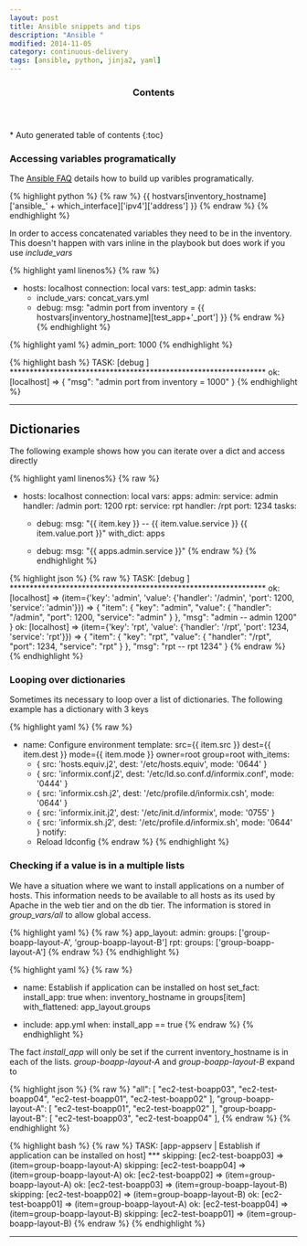 ```yaml
---
layout: post
title: Ansible snippets and tips
description: "Ansible "
modified: 2014-11-05
category: continuous-delivery
tags: [ansible, python, jinja2, yaml]
---
```


<section id="table-of-contents" class="toc">
  <header>
    <h3>Contents</h3>
  </header>
<div id="drawer" markdown="1">
*  Auto generated table of contents
{:toc}
</div>
</section><!-- /#table-of-contents -->

### Accessing variables programatically

The [Ansible FAQ]( http://docs.ansible.com/faq.html) details how to build up varibles
programatically.

{% highlight python %}
{% raw %}
{{ hostvars[inventory_hostname]['ansible_' + which_interface]['ipv4']['address'] }}
{% endraw %}
{% endhighlight %}

In order to access concatenated variables they need to be in the inventory. This doesn't happen with
vars inline in the playbook but does work if you use *include_vars*

{% highlight yaml linenos%}
{% raw %}
- hosts: localhost
  connection: local
  vars:
    test_app: admin
  tasks:
    - include_vars: concat_vars.yml
    - debug:
        msg: "admin port from inventory = {{ hostvars[inventory_hostname][test_app+'_port'] }}
{% endraw %}
{% endhighlight %}


{% highlight yaml %}
admin_port: 1000
{% endhighlight %}

{% highlight bash %}
TASK: [debug ] ****************************************************************
ok: [localhost] => {
    "msg": "admin port from inventory = 1000"
}
{% endhighlight %}

---

## Dictionaries

The following example shows how you can iterate over a dict and access directly

{% highlight yaml linenos%}
{% raw %}
- hosts: localhost
  connection: local
  vars:
    apps:
      admin:
        service: admin
        handler: /admin
        port: 1200
      rpt:
        service: rpt
        handler: /rpt
        port: 1234
  tasks:
    - debug:
        msg: "{{ item.key }} -- {{ item.value.service }} {{ item.value.port }}"
      with_dict: apps

    - debug:
        msg: "{{ apps.admin.service }}"
{% endraw %}
{% endhighlight %}

{% highlight json %}
{% raw %}
TASK: [debug ] ****************************************************************
ok: [localhost] => (item={'key': 'admin', 'value': {'handler': '/admin', 'port': 1200, 'service': 'admin'}}) => {
    "item": {
        "key": "admin",
        "value": {
            "handler": "/admin",
            "port": 1200,
            "service": "admin"
        }
    },
    "msg": "admin -- admin 1200"
}
ok: [localhost] => (item={'key': 'rpt', 'value': {'handler': '/rpt', 'port': 1234, 'service': 'rpt'}}) => {
    "item": {
        "key": "rpt",
        "value": {
            "handler": "/rpt",
            "port": 1234,
            "service": "rpt"
        }
    },
    "msg": "rpt -- rpt 1234"
}
{% endraw %}
{% endhighlight %}

### Looping over dictionaries

Sometimes its necessary to loop over a list of dictionaries. The following example has a dictionary with 3 keys

{% highlight yaml %}
{% raw %}
- name: Configure environment
  template: src={{ item.src }} dest={{ item.dest }} mode={{ item.mode }} owner=root group=root
  with_items:
    - { src: 'hosts.equiv.j2',   dest: '/etc/hosts.equiv',                mode: '0644' }
    - { src: 'informix.conf.j2', dest: '/etc/ld.so.conf.d/informix.conf', mode: '0444' }
    - { src: 'informix.csh.j2',  dest: '/etc/profile.d/informix.csh',     mode: '0644' }
    - { src: 'informix.init.j2', dest: '/etc/init.d/informix',            mode: '0755' }
    - { src: 'informix.sh.j2',   dest: '/etc/profile.d/informix.sh',      mode: '0644' }
  notify:
    - Reload ldconfig
{% endraw %}
{% endhighlight %}

### Checking if a value is in a multiple lists

We have a situation where we want to install applications on a number of hosts. This information needs to be available
to all hosts as its used by Apache in the web tier and on the db tier. The information is stored in *group_vars/all* to allow
global access.

{% highlight yaml %}
{% raw %}
app_layout:
  admin:
    groups: ['group-boapp-layout-A', 'group-boapp-layout-B']
  rpt:
    groups: ['group-boapp-layout-A']
{% endraw %}
{% endhighlight %}

{% highlight yaml %}
{% raw %}
- name: Establish if application can be installed on host
  set_fact:
    install_app: true
  when: inventory_hostname in groups[item]
  with_flattened: app_layout.groups

- include: app.yml
  when: install_app == true
{% endraw %}
{% endhighlight %}

The fact *install_app* will only be set if the current inventory_hostname is in each of the lists. *group-boapp-layout-A* and *group-boapp-layout-B* expand to

{% highlight json %}
{% raw %}
"all": [
      "ec2-test-boapp03",
      "ec2-test-boapp04",
      "ec2-test-boapp01",
      "ec2-test-boapp02"
  ],
  "group-boapp-layout-A": [
      "ec2-test-boapp01",
      "ec2-test-boapp02"
  ],
  "group-boapp-layout-B": [
      "ec2-test-boapp03",
      "ec2-test-boapp04"
  ],
{% endraw %}
{% endhighlight %}

{% highlight bash %}
{% raw %}
TASK: [app-appserv | Establish if application can be installed on host] ***
skipping: [ec2-test-boapp03] => (item=group-boapp-layout-A)
skipping: [ec2-test-boapp04] => (item=group-boapp-layout-A)
ok: [ec2-test-boapp02] => (item=group-boapp-layout-A)
ok: [ec2-test-boapp03] => (item=group-boapp-layout-B)
skipping: [ec2-test-boapp02] => (item=group-boapp-layout-B)
ok: [ec2-test-boapp01] => (item=group-boapp-layout-A)
ok: [ec2-test-boapp04] => (item=group-boapp-layout-B)
skipping: [ec2-test-boapp01] => (item=group-boapp-layout-B)
{% endraw %}
{% endhighlight %}

---